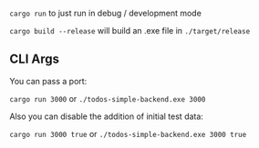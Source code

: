 `cargo run` to just run in debug / development mode

`cargo build --release` will build an .exe file in `./target/release`

## CLI Args

You can pass a port:

`cargo run 3000` or `./todos-simple-backend.exe 3000`

Also you can disable the addition of initial test data:

`cargo run 3000 true` or `./todos-simple-backend.exe 3000 true`
